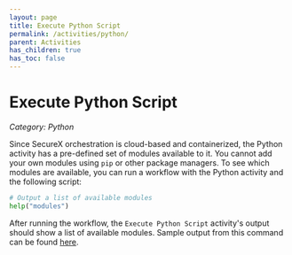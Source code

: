 ```yaml
---
layout: page
title: Execute Python Script
permalink: /activities/python/
parent: Activities
has_children: true
has_toc: false
---
```


# Execute Python Script
*Category: Python*

Since SecureX orchestration is cloud-based and containerized, the Python activity has a pre-defined set of modules available to it. You cannot add your own modules using `pip` or other package managers. To see which modules are available, you can run a workflow with the Python activity and the following script:
```python
# Output a list of available modules
help("modules")
```

After running the workflow, the `Execute Python Script` activity's output should show a list of available modules. Sample output from this command can be found [here](/activities/python/modules).